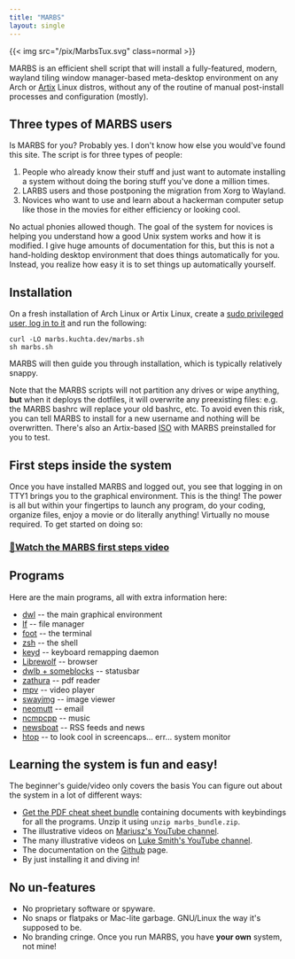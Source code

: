 ```yaml
---
title: "MARBS"
layout: single
---
```


{{< img src="/pix/MarbsTux.svg" class=normal >}}

MARBS is an efficient shell script that will install a fully-featured, modern, wayland tiling window manager-based meta-desktop environment on any Arch or [Artix](https://artixlinux.org) Linux distros, without any of the routine of manual post-install processes and configuration (mostly).

## Three types of MARBS users

Is MARBS for you? Probably yes. I don't know how else you would've found this site. The script is for three types of people:

1. People who already know their stuff and just want to automate installing a system without doing the boring stuff you've done a million times.
2. LARBS users and those postponing the migration from Xorg to Wayland.
3. Novices who want to use and learn about a hackerman computer setup like those in the movies for either efficiency or looking cool.


No actual phonies allowed though.
The goal of the system for novices is helping you understand how a good Unix system works and how it is modified.
I give huge amounts of documentation for this, but this is not a hand-holding desktop environment that does things automatically for you.
Instead, you realize how easy it is to set things up automatically yourself.

## Installation

On a fresh installation of Arch Linux or Artix Linux, create a [sudo privileged user, log in to it](/user_requirements) and run the following:

```fish
curl -LO marbs.kuchta.dev/marbs.sh
sh marbs.sh
```

MARBS will then guide you through installation, which is typically relatively snappy. 

Note that the MARBS scripts will not partition any drives or wipe anything, **but** when it deploys the dotfiles, it will overwrite any preexisting files: e.g. the MARBS bashrc will replace your old bashrc, etc. To avoid even this risk, you can tell MARBS to install for a new username and nothing will be overwritten. There's also an Artix-based [ISO](/iso) with MARBS preinstalled for you to test.

## First steps inside the system

Once you have installed MARBS and logged out, you see that logging in on TTY1 brings you to the graphical environment. This is the thing! The power is all but within your fingertips to launch any program, do your coding, organize files, enjoy a movie or do literally anything! Virtually no mouse required. To get started on doing so:
### [🎥Watch the MARBS first steps video ](https://youtu.be/AC7SW1FREF8)


## Programs

Here are the main programs, all with extra information here:

- [dwl](dwl) -- the main graphical environment
- [lf](/lf) -- file manager
- [foot](/foot) -- the terminal
- [zsh](/zsh) -- the shell
- [keyd](/keyd) -- keyboard remapping daemon
- [Librewolf](/librewolf) -- browser
- [dwlb + someblocks](/statusbar) -- statusbar
- [zathura](/zathura) -- pdf reader
- [mpv](/mpv) -- video player
- [swayimg](/swayimg) -- image viewer
- [neomutt](/neomutt) -- email
- [ncmpcpp](/ncmpcpp) -- music
- [newsboat](newsboat) -- RSS feeds and news
- [htop](htop) -- to look cool in screencaps... err... system monitor

## Learning the system is fun and easy!

The beginner's guide/video only covers the basis You can figure out about the system in a lot of different ways:

- [Get the PDF cheat sheet bundle](/extra/marbs_bundle.zip) containing documents with keybindings for all the programs. Unzip it using `unzip marbs_bundle.zip`.
- The illustrative videos on [Mariusz's YouTube channel](https://www.youtube.com/@kuchteq/).
- The many illustrative videos on [Luke Smith's YouTube channel](https://youtube.com/lukesmithxyz).
- The documentation on the <a href="https://github.com/Kuchteq/MARBS">Github</a> page.
- By just installing it and diving in!

## No un-features

- No proprietary software or spyware.
- No snaps or flatpaks or Mac-lite garbage. GNU/Linux the way it's supposed to be.
- No branding cringe. Once you run MARBS, you have **your own** system, not mine!
